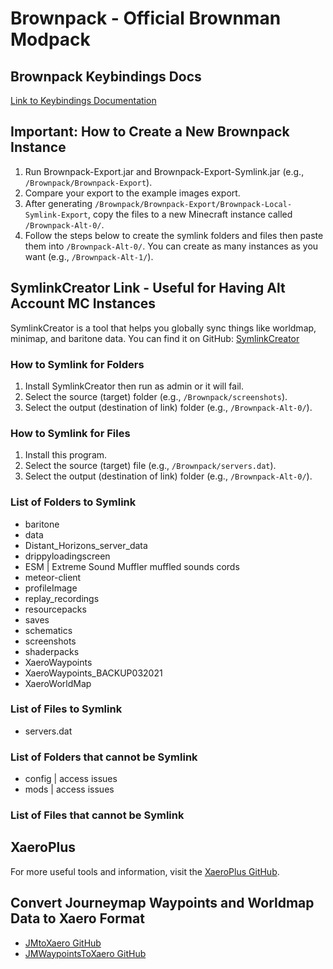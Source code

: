# Brownpack - Official Brownman Modpack

## Brownpack Keybindings Docs
[Link to Keybindings Documentation](https://docs.google.com/spreadsheets/d/1Je7ERexaVkZ2_LdwMWhTmKsgWHRrg4BAP9He4hxWVG4/edit#gid=0)

## Important: How to Create a New Brownpack Instance
1. Run Brownpack-Export.jar and Brownpack-Export-Symlink.jar (e.g., `/Brownpack/Brownpack-Export`).
2. Compare your export to the example images export.
3. After generating `/Brownpack/Brownpack-Export/Brownpack-Local-Symlink-Export`, copy the files to a new Minecraft instance called `/Brownpack-Alt-0/`.
4. Follow the steps below to create the symlink folders and files then paste them into `/Brownpack-Alt-0/`. You can create as many instances as you want (e.g., `/Brownpack-Alt-1/`).

## SymlinkCreator Link - Useful for Having Alt Account MC Instances
SymlinkCreator is a tool that helps you globally sync things like worldmap, minimap, and baritone data. You can find it on GitHub: [SymlinkCreator](https://github.com/arnobpl/SymlinkCreator)

### How to Symlink for Folders
1. Install SymlinkCreator then run as admin or it will fail.
2. Select the source (target) folder (e.g., `/Brownpack/screenshots`).
3. Select the output (destination of link) folder (e.g., `/Brownpack-Alt-0/`).

### How to Symlink for Files
1. Install this program.
2. Select the source (target) file (e.g., `/Brownpack/servers.dat`).
3. Select the output (destination of link) folder (e.g., `/Brownpack-Alt-0/`).

### List of Folders to Symlink
- baritone
- data
- Distant_Horizons_server_data
- drippyloadingscreen
- ESM | Extreme Sound Muffler muffled sounds cords
- meteor-client
- profileImage
- replay_recordings
- resourcepacks
- saves
- schematics
- screenshots
- shaderpacks
- XaeroWaypoints
- XaeroWaypoints_BACKUP032021
- XaeroWorldMap

### List of Files to Symlink
- servers.dat

### List of Folders that cannot be Symlink
- config | access issues
- mods | access issues

### List of Files that cannot be Symlink

## XaeroPlus
For more useful tools and information, visit the [XaeroPlus GitHub](https://github.com/rfresh2/XaeroPlus).

## Convert Journeymap Waypoints and Worldmap Data to Xaero Format
- [JMtoXaero GitHub](https://github.com/Entropy5/JMtoXaero)
- [JMWaypointsToXaero GitHub](https://github.com/rfresh2/JMWaypointsToXaero)
